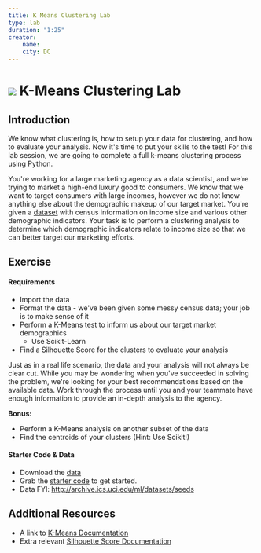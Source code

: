 ```yaml
---
title: K Means Clustering Lab
type: lab
duration: "1:25"
creator:
    name: 
    city: DC
---
```


# ![](https://ga-dash.s3.amazonaws.com/production/assets/logo-9f88ae6c9c3871690e33280fcf557f33.png) K-Means Clustering Lab

## Introduction

We know what clustering is, how to setup your data for clustering, and how to evaluate your analysis. Now it's time to put your skills to the test! For this lab session, we are going to complete a full k-means clustering process using Python. 

You're working for a large marketing agency as a data scientist, and we're trying to market a high-end luxury good to consumers. We know that we want to target consumers with large incomes, however we do not know anything else about the demographic makeup of our target market. You're given a [dataset](./assets/datasets/adult.csv) with census information on income size and various other demographic indicators. Your task is to perform a clustering analysis to determine which demographic indicators relate to income size so that we can better target our marketing efforts.

## Exercise

#### Requirements

- Import the data
- Format the data - we've been given some messy census data; your job is to make sense of it
- Perform a K-Means test to inform us about our target market demographics
    - Use Scikit-Learn
- Find a Silhouette Score for the clusters to evaluate your analysis

Just as in a real life scenario, the data and your analysis will not always be clear cut. While you may be wondering when you've succeeded in solving the problem,  we're looking for your best recommendations based on the available data. Work through the process until you and your teammate have enough information to provide an in-depth analysis to the agency.

**Bonus:**
- Perform a K-Means analysis on another subset of the data
- Find the centroids of your clusters (Hint: Use Scikit!)

#### Starter Code & Data

- Download the [data](./assets/datasets/seeds.csv)
- Grab the [starter code](./code/starter-code.ipynb) to get started. 
- Data FYI: http://archive.ics.uci.edu/ml/datasets/seeds

## Additional Resources

- A link to [K-Means Documentation](http://scikit-learn.org/stable/modules/generated/sklearn.cluster.KMeans.html)
- Extra relevant [Silhouette Score Documentation](http://scikit-learn.org/stable/modules/generated/sklearn.metrics.silhouette_score.html)
